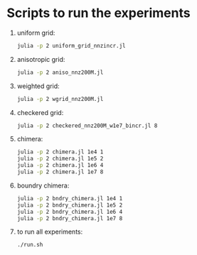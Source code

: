 <!-- ---
layout: default
title: Scripts to run the experiments
rank: 4
--- -->

# Scripts to run the experiments

1. uniform grid:

    ```bash
    julia -p 2 uniform_grid_nnzincr.jl
    ```

2. anisotropic grid:

    ```bash
    julia -p 2 aniso_nnz200M.jl
    ```

3. weighted grid:

    ```bash
    julia -p 2 wgrid_nnz200M.jl
    ```

4. checkered grid:

    ```bash
    julia -p 2 checkered_nnz200M_w1e7_bincr.jl 8
    ```

5. chimera:

    ```bash
    julia -p 2 chimera.jl 1e4 1
    julia -p 2 chimera.jl 1e5 2
    julia -p 2 chimera.jl 1e6 4
    julia -p 2 chimera.jl 1e7 8
    ```

6. boundry chimera:

    ```bash
    julia -p 2 bndry_chimera.jl 1e4 1
    julia -p 2 bndry_chimera.jl 1e5 2
    julia -p 2 bndry_chimera.jl 1e6 4
    julia -p 2 bndry_chimera.jl 1e7 8
    ```

7. to run all experiments:

    ```bash
    ./run.sh
    ```
